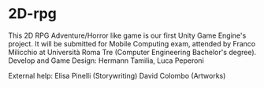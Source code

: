 # 2D-rpg
This 2D RPG Adventure/Horror like game is our first Unity Game Engine's project. It will be submitted for Mobile Computing exam, attended by Franco Milicchio at Università Roma Tre (Computer Engineering Bachelor's degree).
Develop and Game Design: Hermann Tamilia, Luca Peperoni

External help:
Elisa Pinelli (Storywriting)
David Colombo (Artworks)
